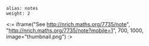````
alias: notes
weight: 2
````

<:= iframe("See http://nrich.maths.org/7735/note", "http://nrich.maths.org/7735/note?mobile=1", 700, 1000, image="thumbnail.png") :>